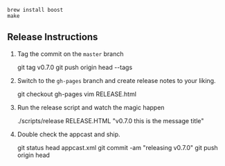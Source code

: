 ```
brew install boost
make
```

## Release Instructions
1. Tag the commit on the `master` branch

    git tag v0.7.0
    git push origin head --tags

2. Switch to the `gh-pages` branch and create release notes to your liking.

    git checkout gh-pages
    vim RELEASE.html

3. Run the release script and watch the magic happen

    ./scripts/release RELEASE.HTML "v0.7.0 this is the message title"

4. Double check the appcast and ship.

    git status
    head appcast.xml
    git commit -am "releasing v0.7.0"
    git push origin head





